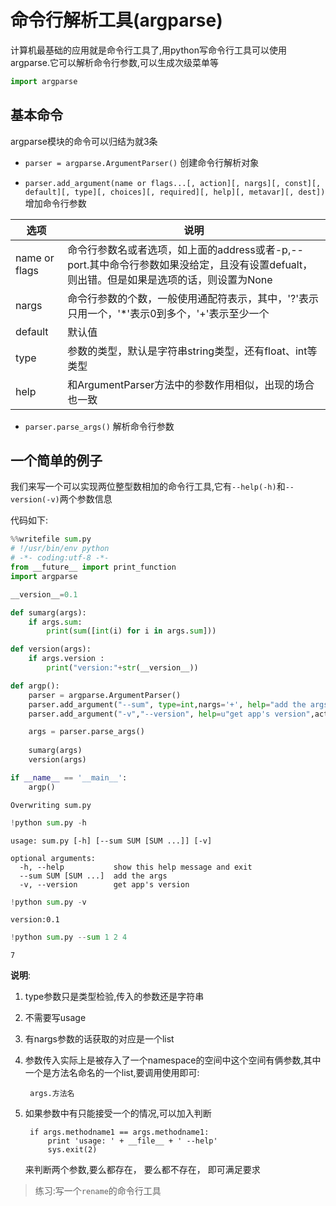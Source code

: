 
# 命令行解析工具(argparse)

计算机最基础的应用就是命令行工具了,用python写命令行工具可以使用argparse.它可以解析命令行参数,可以生成次级菜单等


```python
import argparse
```

## 基本命令

argparse模块的命令可以归结为就3条

+ `parser = argparse.ArgumentParser()`  创建命令行解析对象

+ `parser.add_argument(name or flags...[, action][, nargs][, const][, default][, type][, choices][, required][, help][, metavar][, dest])` 增加命令行参数

选项|说明
---|---
name or flags|命令行参数名或者选项，如上面的address或者-p,--port.其中命令行参数如果没给定，且没有设置defualt，则出错。但是如果是选项的话，则设置为None
nargs|命令行参数的个数，一般使用通配符表示，其中，'?'表示只用一个，'*'表示0到多个，'+'表示至少一个
default|默认值
type|参数的类型，默认是字符串string类型，还有float、int等类型
help|和ArgumentParser方法中的参数作用相似，出现的场合也一致


+ `parser.parse_args()` 解析命令行参数



## 一个简单的例子

我们来写一个可以实现两位整型数相加的命令行工具,它有`--help(-h)`和`--version(-v)`两个参数信息

代码如下:


```python
%%writefile sum.py
# !/usr/bin/env python
# -*- coding:utf-8 -*-
from __future__ import print_function
import argparse

__version__=0.1

def sumarg(args):
    if args.sum:
        print(sum([int(i) for i in args.sum]))

def version(args):
    if args.version :
        print("version:"+str(__version__))

def argp():
    parser = argparse.ArgumentParser()
    parser.add_argument("--sum", type=int,nargs='+', help="add the args ")
    parser.add_argument("-v","--version", help=u"get app's version",action="store_true")

    args = parser.parse_args()
    
    sumarg(args)
    version(args)

if __name__ == '__main__':
    argp()
```

    Overwriting sum.py



```python
!python sum.py -h
```

    usage: sum.py [-h] [--sum SUM [SUM ...]] [-v]
    
    optional arguments:
      -h, --help           show this help message and exit
      --sum SUM [SUM ...]  add the args
      -v, --version        get app's version



```python
!python sum.py -v
```

    version:0.1



```python
!python sum.py --sum 1 2 4
```

    7


**说明**:

1. type参数只是类型检验,传入的参数还是字符串

2. 不需要写usage

3. 有nargs参数的话获取的对应是一个list

4. 参数传入实际上是被存入了一个namespace的空间中这个空间有俩参数,其中一个是方法名命名的一个list,要调用使用即可:
    
        args.方法名
5. 如果参数中有只能接受一个的情况,可以加入判断

        if args.methodname1 == args.methodname1:  
            print 'usage: ' + __file__ + ' --help'  
            sys.exit(2)  
  

    来判断两个参数,要么都存在， 要么都不存在， 即可满足要求  




> 练习:写一个`rename`的命令行工具


```python

```
